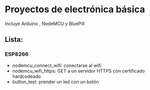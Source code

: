 # Proyectos de electrónica básica
Incluye Arduino , NodeMCU y BluePill


## Lista:
### ESP8266
- nodemcu_connect_wifi: conectarse al wifi
- nodemcu_wifi_https: GET a un servidor HTTPS con certificado hardcodeado
- button_test: prender un led con un botón